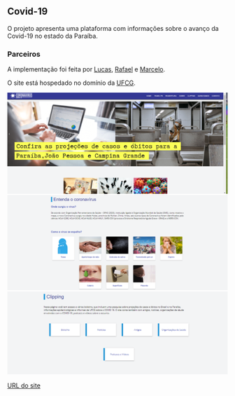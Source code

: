 ## Covid-19

O projeto apresenta uma plataforma com informações sobre o avanço da Covid-19 no estado da Paraíba. 

### Parceiros

A implementação foi feita por [Lucas](https://github.com/lucasmatheus1), [Rafael](https://github.com/rafaelfigueredog) e [Marcelo](https://github.com/M4RCELO).

O site está hospedado no domínio da [UFCG](https://portal.ufcg.edu.br/).

![home](home.PNG)
![entenda](entenda.PNG)
![clipping](clipping.PNG)

[URL do site](https://covid19.cct.ufcg.edu.br/#/)
